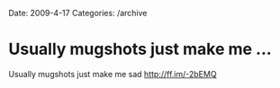 Date: 2009-4-17
Categories: /archive

# Usually mugshots just make me ...

Usually mugshots just make me sad <a href="http://ff.im/-2bEMQ" rel="nofollow">http://ff.im/-2bEMQ</a>
